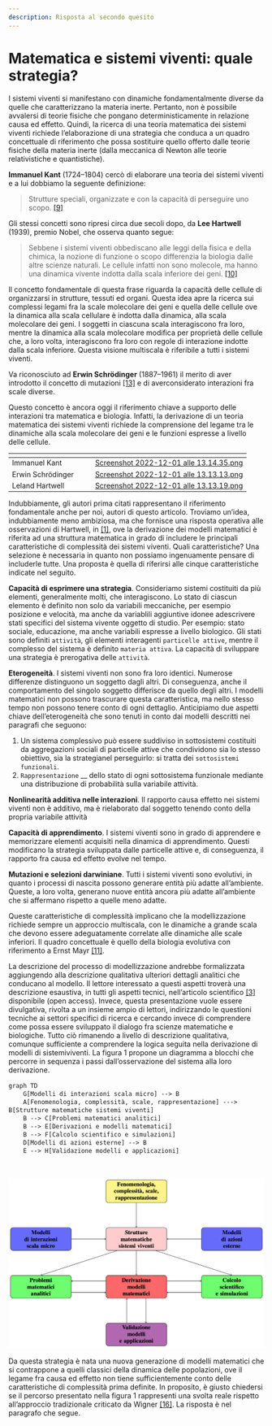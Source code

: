 ```yaml
---
description: Risposta al secondo quesito
---
```


# Matematica e sistemi viventi: quale strategia?

I sistemi viventi si manifestano con dinamiche fondamentalmente diverse da quelle che caratterizzano la materia inerte. Pertanto, non è possibile avvalersi di teorie fisiche che pongano deterministicamente in relazione causa ed effetto. Quindi, la ricerca di una teoria matematica dei sistemi viventi richiede l’elaborazione di una strategia che conduca a un quadro concettuale di riferimento che possa sostituire quello offerto dalle teorie fisiche della materia inerte (dalla meccanica di Newton alle teorie relativistiche e quantistiche).

**Immanuel Kant** (1724–1804) cercò di elaborare una teoria dei sistemi viventi e a lui dobbiamo la seguente definizione:

> Strutture speciali, organizzate e con la capacità di perseguire uno scopo. [\[9\]](riferimenti-bibliografici.md)

Gli stessi concetti sono ripresi circa due secoli dopo, da **Lee Hartwell** (1939), premio Nobel, che osserva quanto segue:

> Sebbene i sistemi viventi obbediscano alle leggi della fisica e della chimica, la nozione di funzione o scopo differenzia la biologia dalle altre scienze naturali. Le cellule infatti non sono molecole, ma hanno una dinamica vivente indotta dalla scala inferiore dei geni. [\[10\]](riferimenti-bibliografici.md)

Il concetto fondamentale di questa frase riguarda la capacità delle cellule di organizzarsi in strutture, tessuti ed organi. Questa idea apre la ricerca sui complessi legami fra la scale molecolare dei geni e quella delle cellule ove la dinamica alla scala cellulare è indotta dalla dinamica, alla scala molecolare dei geni. I soggetti in ciascuna scala interagiscono fra loro, mentre la dinamica alla scala molecolare modifica per proprietà delle cellule che, a loro volta, interagiscono fra loro con regole di interazione indotte dalla scala inferiore. Questa visione multiscala è riferibile a tutti i sistemi viventi.

Va riconosciuto ad **Erwin Schrödinger** (1887–1961) il merito di aver introdotto il concetto di mutazioni [\[13\]](riferimenti-bibliografici.md) e di averconsiderato interazioni fra scale diverse.

Questo concetto è ancora oggi il riferimento chiave a supporto delle interazioni tra matematica e biologia. Infatti, la derivazione di un teoria matematica dei sistemi viventi richiede la comprensione del legame tra le dinamiche alla scala molecolare dei geni e le funzioni espresse a livello delle cellule.

<table data-view="cards"><thead><tr><th></th><th></th><th></th><th data-hidden data-card-cover data-type="files"></th></tr></thead><tbody><tr><td>Immanuel Kant</td><td></td><td></td><td><a href="../.gitbook/assets/Screenshot 2022-12-01 alle 13.14.35.png">Screenshot 2022-12-01 alle 13.14.35.png</a></td></tr><tr><td>Erwin Schrödinger</td><td></td><td></td><td><a href="../.gitbook/assets/Screenshot 2022-12-01 alle 13.13.13.png">Screenshot 2022-12-01 alle 13.13.13.png</a></td></tr><tr><td>Leland Hartwell</td><td></td><td></td><td><a href="../.gitbook/assets/Screenshot 2022-12-01 alle 13.13.19.png">Screenshot 2022-12-01 alle 13.13.19.png</a></td></tr></tbody></table>

Indubbiamente, gli autori prima citati rappresentano il riferimento fondamentale anche per noi, autori di questo articolo. Troviamo un’idea, indubbiamente meno ambiziosa, ma che fornisce una risposta operativa alle osservazioni di Hartwell, in [\[1\]](riferimenti-bibliografici.md), ove la derivazione dei modelli matematici è riferita ad una struttura matematica in grado di includere le principali caratteristiche di complessità dei sistemi viventi. Quali caratteristiche? Una selezione è necessaria in quanto non possiamo ingenuamente pensare di includerle tutte. Una proposta è quella di riferirsi alle cinque caratteristiche indicate nel seguito.

**Capacità di esprimere una strategia**. Consideriamo sistemi costituiti da più elementi, generalmente molti, che interagiscono. Lo stato di ciascun elemento è definito non solo da variabili meccaniche, per esempio posizione e velocità, ma anche da variablili aggiuntive idonee adescrivere stati specifici del sistema vivente oggetto di studio. Per esempio: stato sociale, educazione, ma anche variabili espresse a livello biologico. Gli stati sono definiti `attività`, gli elementi interagenti `particelle attive`, mentre il complesso del sistema è definito `materia attiva`. La capacità di sviluppare una strategia è prerogativa delle `attività`.

**Eterogeneità**. I sistemi viventi non sono fra loro identici. Numerose differenze distinguono un soggetto dagli altri. Di conseguenza, anche il comportamento del singolo soggetto differisce da quello degli altri. I modelli matematici non possono trascurare questa caratteristica, ma nello stesso tempo non possono tenere conto di ogni dettaglio. Anticipiamo due aspetti chiave dell’eterogeneità che sono tenuti in conto dai modelli descritti nei paragrafi che seguono:

1. Un sistema complessivo può essere suddiviso in sottosistemi costituiti da aggregazioni sociali di particelle attive che condividono sia lo stesso obiettivo, sia la strategianel perseguirlo: si tratta dei `sottosistemi funzionali`.
2. `Rappresentazione` __ dello stato di ogni sottosistema funzionale mediante una distribuzione di probabilità sulla variabile attività.

**Nonlinearità additiva nelle interazioni**. Il rapporto causa effetto nei sistemi viventi non è additivo, ma è rielaborato dal soggetto tenendo conto della propria variabile attività

**Capacità di apprendimento**. I sistemi viventi sono in grado di apprendere e memorizzare elementi acquisiti nella dinamica di apprendimento. Questi modificano la strategia sviluppata dalle particelle attive e, di conseguenza, il rapporto fra causa ed effetto evolve nel tempo.

**Mutazioni e selezioni darwiniane**. Tutti i sistemi viventi sono evolutivi, in quanto i processi di nascita possono generare entità più adatte all’ambiente. Queste, a loro volta, generano nuove entità ancora più adatte all’ambiente che si affermano rispetto a quelle meno adatte.

Queste caratteristiche di complessità implicano che la modellizzazione richiede sempre un approccio multiscala, con le dinamiche a grande scala che devono essere adeguatamente correlate alle dinamiche alle scale inferiori. Il quadro concettuale è quello della biologia evolutiva con riferimento a Ernst Mayr [\[11\]](riferimenti-bibliografici.md).

La descrizione del processo di modellizzazione andrebbe formalizzata aggiungendo alla descrizione qualitativa ulteriori dettagli analitici che conducano al modello. Il lettore interessato a questi aspetti troverà una descrizione esaustiva, in tutti gli aspetti tecnici, nell’articolo scientifico [\[3\]](riferimenti-bibliografici.md) disponibile (open access). Invece, questa presentazione vuole essere divulgativa, rivolta a un insieme ampio di lettori, indirizzando le questioni tecniche ai settori specifici di ricerca e cercando invece di comprendere come possa essere sviluppato il dialogo fra scienze matematiche e biologiche.  Tutto ciò rimanendo  a  livello di descrizione qualitativa, comunque sufficiente a comprendere la logica seguita nella derivazione di modelli di sistemiviventi. La figura 1 propone un diagramma a blocchi che percorre in sequenza i passi dall’osservazione del sistema alla loro derivazione.

```mermaid
graph TD
    G[Modelli di interazioni scala micro] --> B
    A[Fenomenologia, complessità, scale, rappresentazione] ---> B[Strutture matematiche sistemi viventi]
    B --> C[Problemi matematici analitici]
    B --> E[Derivazioni e modelli matematici]
    B --> F[Calcolo scientifico e simulazioni]
    D[Modelli di azioni esterne] --> B
    E --> H[Validazione modelli e applicazioni]

  
```

![Figura 1 - Strategia verso la derivazione di modelli di sistemi viventi](<../.gitbook/assets/Schermata 2022-01-23 alle 12.20.35 (1).png>)

Da questa strategia è nata una nuova generazione di modelli matematici che si contrappone a quelli classici della dinamica delle popolazioni, ove il legame fra causa ed effetto non tiene sufficientemente conto delle caratteristiche di complessità prima definite. In proposito, è giusto chiedersi se il percorso presentato nella figura 1 rappresenti una svolta reale rispetto all’approccio tradizionale criticato da Wigner [\[16\]](riferimenti-bibliografici.md). La risposta è nel paragrafo che segue.
